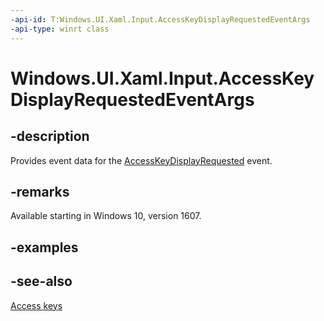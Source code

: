 ```yaml
---
-api-id: T:Windows.UI.Xaml.Input.AccessKeyDisplayRequestedEventArgs
-api-type: winrt class
---
```


<!-- Class syntax.
public class AccessKeyDisplayRequestedEventArgs : Windows.UI.Xaml.Input.IAccessKeyDisplayRequestedEventArgs
-->

# Windows.UI.Xaml.Input.AccessKeyDisplayRequestedEventArgs

## -description
Provides event data for the [AccessKeyDisplayRequested](../windows.ui.xaml/uielement_accesskeydisplayrequested.md) event.



## -remarks
Available starting in Windows 10, version 1607.

## -examples

## -see-also
[Access keys](/windows/uwp/design/input/access-keys)
